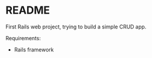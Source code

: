 # README

First Rails web project, trying to build a simple CRUD app.


Requirements:

* Rails framework

